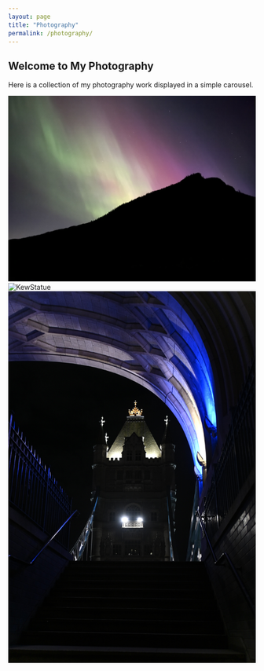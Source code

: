 ```yaml
---
layout: page
title: "Photography"
permalink: /photography/
---
```


## Welcome to My Photography

Here is a collection of my photography work displayed in a simple carousel.

<div class="carousel">
  <img src="/assets/images/Aurora1.JPEG" alt="Aurora 1">
  <img src="/assets/images/KewStatue.JPEG" alt="KewStatue">
  <img src="/assets/images/TowerbridgeUnder.JPEG" alt="TowerbridgeUnder">
</div>

